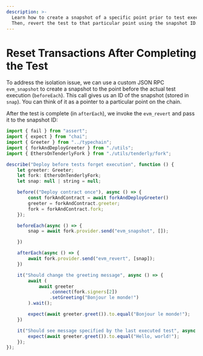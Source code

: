 ```yaml
---
description: >-
  Learn how to create a snapshot of a specific point prior to test execution.
  Then, revert the test to that particular point using the snapshot ID.
---
```


# Reset Transactions After Completing the Test

To address the isolation issue, we can use a custom JSON RPC `evm_snapshot` to create a snapshot to the point before the actual test execution (`beforeEach`). This call gives us an ID of the snapshot (stored in `snap`). You can think of it as a pointer to a particular point on the chain.

After the test is complete (in `afterEach`), we invoke the `evm_revert` and pass it to the snapshot ID:

```jsx
import { fail } from "assert";
import { expect } from "chai";
import { Greeter } from "../typechain";
import { forkAndDeployGreeter } from "./utils";
import { EthersOnTenderlyFork } from "./utils/tenderly/fork";

describe("Deploy before tests forget execution", function () {
    let greeter: Greeter;
    let fork: EthersOnTenderlyFork;
    let snap: null | string = null;

    before(("Deploy contract once"), async () => {
        const forkAndContract = await forkAndDeployGreeter()
        greeter = forkAndContract.greeter;
        fork = forkAndContract.fork;
    });

    beforeEach(async () => {
        snap = await fork.provider.send("evm_snapshot", []);

    })

    afterEach(async () => {
        await fork.provider.send("evm_revert", [snap]);
    })

    it("Should change the greeting message", async () => {
        await (
            await greeter
                .connect(fork.signers[2])
                .setGreeting("Bonjour le monde!")
        ).wait();

        expect(await greeter.greet()).to.equal("Bonjour le monde!");
    })

    it("Should see message specified by the last executed test", async () => {
        expect(await greeter.greet()).to.equal("Hello, world!");
    });
});
```

